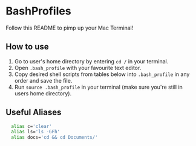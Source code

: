 # BashProfiles

Follow this README to pimp up your Mac Terminal!

## How to use 
1. Go to user's home directory by entering `cd /` in your terminal.
2. Open `.bash_profile` with your favourite text editor.
3. Copy desired shell scripts from tables below into `.bash_profile` in any order and save the file. 
4. Run `source .bash_profile` in your terminal (make sure you're still in users home directory). 

## Useful Aliases

```sh
  alias c='clear'
  alias ls='ls -GFh'
  alias docs='cd && cd Documents/'
```
